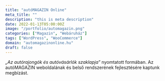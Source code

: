 ```yaml
---
title: "autóMAGAZIN Online"
meta_title: ""
description: "this is meta description"
date: 2022-01-13T05:00:00Z
image: "/portfolio/automagazin.png"
categories: ["Magazin", "Webáruház"]
tags: ["WordPress", "WooCommerce"]
domain: "automagazinonline.hu"
draft: false
---
```


_„Az autórajongók és autóvásárlók szaklapja”_ nyomtatott formában. Az autóMAGAZIN weboldalának és belső rendszerének fejlesztésére kaptunk megbízást.


